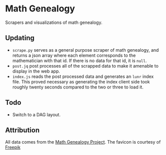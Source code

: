 Math Genealogy
==============

Scrapers and visualizations of math genealogy.


Updating
--------

- `scrape.py` serves as a general purpose scraper of math genealogy, and returns a json array where each element corresponds to the mathematician with that id.
  If there is no data for that id, it is `null`.
- `post.jq` post processes all of the scrapped data to make it amenable to display in the web app.
- `index.js` reads the post processed data and generates an `lunr` index file.
  This proved necessary as generating the index client side took roughly twenty seconds compared to the two or three to load it.

Todo
----

- Switch to a DAG layout.

Attribution
-----------

All data comes from the [Math Genealogy Project](https://www.genealogy.math.ndsu.nodak.edu/index.php).
The favicon is courtesy of [Freepik](https://www.freepik.com/free-photos-vectors/logo)

